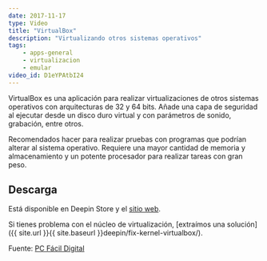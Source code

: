 ```yaml
---
date: 2017-11-17
type: Video
title: "VirtualBox"
description: "Virtualizando otros sistemas operativos"
tags:
    - apps-general
    - virtualizacion
    - emular
video_id: D1eYPAtbI24
---
```


VirtualBox es una aplicación para realizar virtualizaciones de otros sistemas operativos con arquitecturas de 32 y 64 bits. Añade una capa de seguridad al ejecutar desde un disco duro virtual y con parámetros de sonido, grabación, entre otros.

Recomendados hacer para realizar pruebas con programas que podrían alterar al sistema operativo. Requiere una mayor cantidad de memoria y almacenamiento y un potente procesador para realizar tareas con gran peso.

## Descarga

Está disponible en Deepin Store y el [sitio web](https://www.virtualbox.org/).

Si tienes problema con el núcleo de virtualización, [extraímos una solución]({{ site.url }}{{ site.baseurl }}deepin/fix-kernel-virtualbox/).

Fuente: [PC Fácil Digital](https://www.youtube.com/channel/UCKPlk0uN5ydu5kH03CY9EVQ)
